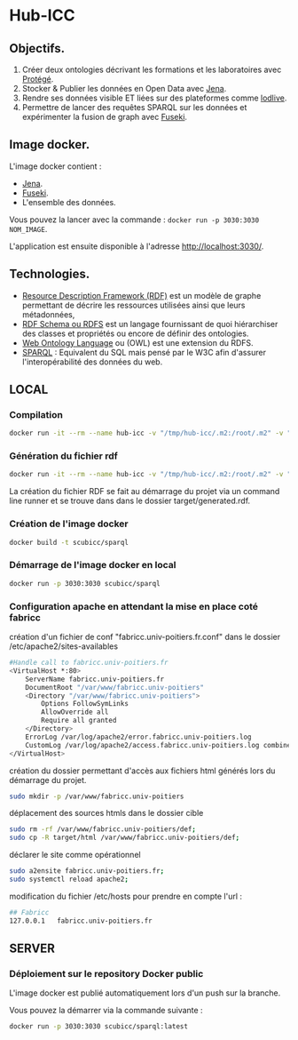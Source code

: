 # Hub-ICC

## Objectifs.
1. Créer deux ontologies décrivant les formations et les laboratoires avec [Protégé](https://protege.stanford.edu/).
1. Stocker & Publier les données en Open Data avec [Jena](https://jena.apache.org/).
1. Rendre ses données visible ET liées sur des plateformes comme [lodlive](http://en.lodlive.it/).
1. Permettre de lancer des requêtes SPARQL sur les données et expérimenter la fusion de graph avec [Fuseki](https://jena.apache.org/documentation/fuseki2/index.html).

## Image docker.
L'image docker contient :
* [Jena](https://jena.apache.org/).
* [Fuseki](https://jena.apache.org/documentation/fuseki2/index.html).
* L'ensemble des données.

Vous pouvez la lancer avec la commande : `docker run -p 3030:3030 NOM_IMAGE`. 

L'application est ensuite disponible à l'adresse [http://localhost:3030/](http://localhost:3030/).

## Technologies.
* [Resource Description Framework (RDF)](https://fr.wikipedia.org/wiki/Resource_Description_Framework) est un modèle de graphe permettant de décrire les ressources utilisées ainsi que leurs métadonnées, 
* [RDF Schema ou RDFS](https://fr.wikipedia.org/wiki/RDF_Schema) est un langage fournissant de quoi hiérarchiser des classes et propriétés ou encore de définir des ontologies.
* [Web Ontology Language](https://fr.wikipedia.org/wiki/Web_Ontology_Language) ou (OWL) est une extension du RDFS.
* [SPARQL](https://fr.wikipedia.org/wiki/SPARQL) : Equivalent du SQL mais pensé par le W3C afin d'assurer l'interopérabilité des données du web.


## LOCAL 

### Compilation

```bash
docker run -it --rm --name hub-icc -v "/tmp/hub-icc/.m2:/root/.m2" -v "$(pwd)":/usr/src/3-jdk-11-slim -w /usr/src/3-jdk-11-slim maven:3-jdk-11-slim mvn clean install -f batch/pom.xml
```

### Génération du fichier rdf

```bash
docker run -it --rm --name hub-icc -v "/tmp/hub-icc/.m2:/root/.m2" -v "$(pwd)":/usr/src/3-jdk-11-slim -w /usr/src/3-jdk-11-slim maven:3-jdk-11-slim mvn spring-boot:run -f batch/pom.xml
```

La création du fichier RDF se fait au démarrage du projet via un command line runner et se trouve dans dans le dossier target/generated.rdf.

### Création de l'image docker

```bash
docker build -t scubicc/sparql
```

### Démarrage de l'image docker en local 

```bash
docker run -p 3030:3030 scubicc/sparql
```

### Configuration apache en attendant la mise en place coté fabricc

création d'un fichier de conf "fabricc.univ-poitiers.fr.conf" dans le dossier /etc/apache2/sites-availables

```bash
#Handle call to fabricc.univ-poitiers.fr 
<VirtualHost *:80>
	ServerName fabricc.univ-poitiers.fr
	DocumentRoot "/var/www/fabricc.univ-poitiers"
	<Directory "/var/www/fabricc.univ-poitiers">
		Options FollowSymLinks
		AllowOverride all
		Require all granted
	</Directory>
	ErrorLog /var/log/apache2/error.fabricc.univ-poitiers.log
	CustomLog /var/log/apache2/access.fabricc.univ-poitiers.log combined
</VirtualHost>
```

création du dossier permettant d'accès aux fichiers html générés lors du démarrage du projet.

```bash
sudo mkdir -p /var/www/fabricc.univ-poitiers
```

déplacement des sources htmls dans le dossier cible

```bash 
sudo rm -rf /var/www/fabricc.univ-poitiers/def;
sudo cp -R target/html /var/www/fabricc.univ-poitiers/def;
```

déclarer le site comme opérationnel 

```bash 
sudo a2ensite fabricc.univ-poitiers.fr;
sudo systemctl reload apache2;
```

modification du fichier /etc/hosts pour prendre en compte l'url : 

```bash
## Fabricc 
127.0.0.1	fabricc.univ-poitiers.fr
```

## SERVER

### Déploiement sur le repository Docker public

L'image docker est publié automatiquement lors d'un push sur la branche.

Vous pouvez la démarrer via la commande suivante :

```bash
docker run -p 3030:3030 scubicc/sparql:latest
```



